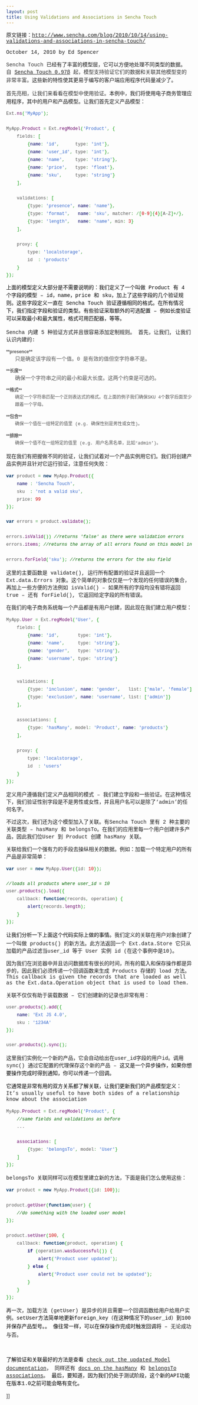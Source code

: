 ```yaml
---
layout: post
title: Using Validations and Associations in Sencha Touch
---
```

<span style="font-family: Courier;">原文链接：</span>[<span style="font-family: Courier;">http://www.sencha.com/blog/2010/10/14/using-validations-and-associations-in-sencha-touch/</span>](http://www.sencha.com/blog/2010/10/14/using-validations-and-associations-in-sencha-touch/)

<span style="font-family: Courier;">October 14, 2010 by Ed Spencer</span>

<span style="line-height: 20px; color: #333333; font-family: Courier;">Sencha Touch&nbsp;</span><span style="font-family: Courier;">已经有了丰富的模型层，它可以方便地处理不同类型的数据。</span><span style="line-height: 20px; color: #333333; font-family: Courier;">自&nbsp;[<span style="font-family: Courier;">Sencha Touch 0.97β</span>](http://www.sencha.com/products/touch/)&nbsp;</span><span style="line-height: 20px; color: #333333; font-family: Courier;">起，模型支持验证它们的数据和关联其他模型变的非常丰</span><span style="line-height: 20px; color: #333333; font-family: Courier;">富。</span><span style="font-family: Courier;">这些新的特性使其更易于编写的</span><span style="font-family: Courier;">客户端应用程序</span><span style="font-family: Courier;">代码量减少了。</span>

<div style="padding: 0px; margin: 0px;" class="entry">

<span style="color: #333333; font-family: Courier;" face="Courier" color="#333333"><span style="line-height: 20px; font-family: Courier;">首先亮相，让我们来看看在模型中</span></span><span style="line-height: 20px; color: #333333; font-family: Courier;">使用</span><span style="color: #333333; font-family: Courier;" face="Courier" color="#333333"><span style="line-height: 20px; font-family: Courier;">验证。</span></span><span>本例中，我们将使用电子商务管理应用程序，其中的用户和产品模型。让我们首先定义产品模型：</span>

<div style="color: #555555; font-family: Helvetica, Arial, Verdana, Geneva, sans-serif; font-size: 12px; line-height: 20px; padding: 0px; margin: 0px;" class="wp_syntax">
<div style="padding: 0px; margin: 0px;" class="code">
<pre class="javascript"><span style="font-family: Courier;">Ext.</span><span style="color: #660066; font-family: Courier;">ns</span><span style="color: #009900; font-family: Courier;">(</span><span style="color: #3366cc; font-family: Courier;">'MyApp'</span><span style="color: #009900; font-family: Courier;">)</span><span style="color: #339933; font-family: Courier;">;</span><span style="font-family: Courier;">
&nbsp;
MyApp.</span><span style="color: #660066; font-family: Courier;">Product</span> <span style="color: #339933; font-family: Courier;">=</span><span style="font-family: Courier;"> Ext.</span><span style="color: #660066; font-family: Courier;">regModel</span><span style="color: #009900; font-family: Courier;">(</span><span style="color: #3366cc; font-family: Courier;">'Product'</span><span style="color: #339933; font-family: Courier;">,</span> <span style="color: #009900; font-family: Courier;">{</span><span style="font-family: Courier;">
    fields</span><span style="color: #339933; font-family: Courier;">:</span> <span style="color: #009900; font-family: Courier;">[</span>
        <span style="color: #009900; font-family: Courier;">{</span><span style="color: #000066; font-family: Courier;">name</span><span style="color: #339933; font-family: Courier;">:</span> <span style="color: #3366cc; font-family: Courier;">'id'</span><span style="color: #339933; font-family: Courier;">,</span><span style="font-family: Courier;">      type</span><span style="color: #339933; font-family: Courier;">:</span> <span style="color: #3366cc; font-family: Courier;">'int'</span><span style="color: #009900; font-family: Courier;">}</span><span style="color: #339933; font-family: Courier;">,</span>
        <span style="color: #009900; font-family: Courier;">{</span><span style="color: #000066; font-family: Courier;">name</span><span style="color: #339933; font-family: Courier;">:</span> <span style="color: #3366cc; font-family: Courier;">'user_id'</span><span style="color: #339933; font-family: Courier;">,</span><span style="font-family: Courier;"> type</span><span style="color: #339933; font-family: Courier;">:</span> <span style="color: #3366cc; font-family: Courier;">'int'</span><span style="color: #009900; font-family: Courier;">}</span><span style="color: #339933; font-family: Courier;">,</span>
        <span style="color: #009900; font-family: Courier;">{</span><span style="color: #000066; font-family: Courier;">name</span><span style="color: #339933; font-family: Courier;">:</span> <span style="color: #3366cc; font-family: Courier;">'name'</span><span style="color: #339933; font-family: Courier;">,</span><span style="font-family: Courier;">    type</span><span style="color: #339933; font-family: Courier;">:</span> <span style="color: #3366cc; font-family: Courier;">'string'</span><span style="color: #009900; font-family: Courier;">}</span><span style="color: #339933; font-family: Courier;">,</span>
        <span style="color: #009900; font-family: Courier;">{</span><span style="color: #000066; font-family: Courier;">name</span><span style="color: #339933; font-family: Courier;">:</span> <span style="color: #3366cc; font-family: Courier;">'price'</span><span style="color: #339933; font-family: Courier;">,</span><span style="font-family: Courier;">   type</span><span style="color: #339933; font-family: Courier;">:</span> <span style="color: #3366cc; font-family: Courier;">'float'</span><span style="color: #009900; font-family: Courier;">}</span><span style="color: #339933; font-family: Courier;">,</span>
        <span style="color: #009900; font-family: Courier;">{</span><span style="color: #000066; font-family: Courier;">name</span><span style="color: #339933; font-family: Courier;">:</span> <span style="color: #3366cc; font-family: Courier;">'sku'</span><span style="color: #339933; font-family: Courier;">,</span><span style="font-family: Courier;">     type</span><span style="color: #339933; font-family: Courier;">:</span> <span style="color: #3366cc; font-family: Courier;">'string'</span><span style="color: #009900; font-family: Courier;">}</span>
    <span style="color: #009900; font-family: Courier;">]</span><span style="color: #339933; font-family: Courier;">,</span><span style="font-family: Courier;">
&nbsp;
    validations</span><span style="color: #339933; font-family: Courier;">:</span> <span style="color: #009900; font-family: Courier;">[</span>
        <span style="color: #009900; font-family: Courier;">{</span><span style="font-family: Courier;">type</span><span style="color: #339933; font-family: Courier;">:</span> <span style="color: #3366cc; font-family: Courier;">'presence'</span><span style="color: #339933; font-family: Courier;">,</span> <span style="color: #000066; font-family: Courier;">name</span><span style="color: #339933; font-family: Courier;">:</span> <span style="color: #3366cc; font-family: Courier;">'name'</span><span style="color: #009900; font-family: Courier;">}</span><span style="color: #339933; font-family: Courier;">,</span>
        <span style="color: #009900; font-family: Courier;">{</span><span style="font-family: Courier;">type</span><span style="color: #339933; font-family: Courier;">:</span> <span style="color: #3366cc; font-family: Courier;">'format'</span><span style="color: #339933; font-family: Courier;">,</span>   <span style="color: #000066; font-family: Courier;">name</span><span style="color: #339933; font-family: Courier;">:</span> <span style="color: #3366cc; font-family: Courier;">'sku'</span><span style="color: #339933; font-family: Courier;">,</span><span style="font-family: Courier;"> matcher</span><span style="color: #339933; font-family: Courier;">:</span> <span style="color: #339933; font-family: Courier;">/</span><span style="color: #009900; font-family: Courier;">[</span><span style="color: #cc0000; font-family: Courier;">0</span><span style="color: #339933; font-family: Courier;">-</span><span style="color: #cc0000; font-family: Courier;">9</span><span style="color: #009900; font-family: Courier;">]</span><span style="color: #009900; font-family: Courier;">{</span><span style="color: #cc0000; font-family: Courier;">4</span><span style="color: #009900; font-family: Courier;">}</span><span style="color: #009900; font-family: Courier;">[</span><span style="font-family: Courier;">A</span><span style="color: #339933; font-family: Courier;">-</span><span style="font-family: Courier;">Z</span><span style="color: #009900; font-family: Courier;">]</span><span style="color: #339933; font-family: Courier;">+/</span><span style="color: #009900; font-family: Courier;">}</span><span style="color: #339933; font-family: Courier;">,</span>
        <span style="color: #009900; font-family: Courier;">{</span><span style="font-family: Courier;">type</span><span style="color: #339933; font-family: Courier;">:</span> <span style="color: #3366cc; font-family: Courier;">'length'</span><span style="color: #339933; font-family: Courier;">,</span>   <span style="color: #000066; font-family: Courier;">name</span><span style="color: #339933; font-family: Courier;">:</span> <span style="color: #3366cc; font-family: Courier;">'name'</span><span style="color: #339933; font-family: Courier;">,</span><span style="font-family: Courier;"> min</span><span style="color: #339933; font-family: Courier;">:</span> <span style="color: #cc0000; font-family: Courier;">3</span><span style="color: #009900; font-family: Courier;">}</span>
    <span style="color: #009900; font-family: Courier;">]</span><span style="color: #339933; font-family: Courier;">,</span><span style="font-family: Courier;">
&nbsp;
    proxy</span><span style="color: #339933; font-family: Courier;">:</span> <span style="color: #009900; font-family: Courier;">{</span><span style="font-family: Courier;">
        type</span><span style="color: #339933; font-family: Courier;">:</span> <span style="color: #3366cc; font-family: Courier;">'localstorage'</span><span style="color: #339933; font-family: Courier;">,</span><span style="font-family: Courier;">
        id  </span><span style="color: #339933; font-family: Courier;">:</span> <span style="color: #3366cc; font-family: Courier;">'products'</span>
    <span style="color: #009900; font-family: Courier;">}</span>
<span style="color: #009900; font-family: Courier;">}</span><span style="color: #009900; font-family: Courier;">)</span><span style="color: #339933; font-family: Courier;">;</span></pre>
</div>
</div>

<span style="color: #000000; font-family: verdana, 'courier new'; line-height: 21px; font-size: 14px;"><span style="font-family: Courier;">上面的模型定义大部分是不需要说明的：我们定义了一个叫做 Product 有 4 个字段的模型 – id，name，price 和 sku，加上了这些字段的几个验证规则。这些字段定义一直在&nbsp;</span><span style="font-family: Courier;">Sencha Touch&nbsp;</span><span style="font-family: Courier;">验证遵循相同的格式。在所有情况下</span><span style="color: #000000; font-family: Courier; line-height: 21px;">，我们指定字段和验证的类型。有些验证采取额外的</span><span style="color: #000000; font-family: Courier; line-height: 21px;">可选配置</span><span style="color: #000000; font-family: Courier; line-height: 21px;"> – 例如长度验证可以采取最小和最大属性，格式可用匹配器，等等。</span></span>

<span style="font-family: Courier;">Sencha&nbsp;内建&nbsp;5 种验证方式并且很容易添加定制规则。 首先，让我们, 让我们认识内建的:</span>

<dl style="margin-top: 0px; margin-right: 0px; margin-bottom: 1em; margin-left: 0px; padding: 0px;"><dt style="font-weight: bold !important; color: #555555; font-family: Helvetica, Arial, Verdana, Geneva, sans-serif; font-size: 12px; line-height: 20px; padding: 0px; margin: 0px;">**presence**</dt><dd style="margin-top: 0px; margin-right: 0px; margin-bottom: 12px; margin-left: 24px; padding: 0px;"><span style="color: #555555; font-family: Courier;" face="Courier" color="#555555"><span style="line-height: 20px;">只是确定该字段有一个值。</span></span><span style="font-family: Courier; line-height: 20px; color: #555555;">0 是有效的值但空字符串不是。</span></dd><dt style="font-weight: bold !important; color: #555555; font-family: Helvetica, Arial, Verdana, Geneva, sans-serif; font-size: 12px; line-height: 20px; padding: 0px; margin: 0px;">**长度**</dt><dd style="margin-top: 0px; margin-right: 0px; margin-bottom: 12px; margin-left: 24px; padding: 0px;"><span style="color: #555555; font-family: Courier;" face="Courier" color="#555555"><span style="line-height: 20px;">确保一个字符串之间的最小和最大长度。这两个约束是可选的。</span></span></dd><dt style="font-weight: bold !important; color: #555555; font-family: Helvetica, Arial, Verdana, Geneva, sans-serif; font-size: 12px; line-height: 20px; padding: 0px; margin: 0px;">**格式**</dt><dd style="margin-top: 0px; margin-right: 0px; margin-bottom: 12px; margin-left: 24px; color: #555555; font-family: Helvetica, Arial, Verdana, Geneva, sans-serif; font-size: 12px; line-height: 20px; padding: 0px;"><span style="font-family: Courier;">确定一个字符串匹配一个正则表达式的格式。在上面的例子我们确保SKU 4个数字后面至少跟着一个字母。</span></dd><dt style="font-weight: bold !important; color: #555555; font-family: Helvetica, Arial, Verdana, Geneva, sans-serif; font-size: 12px; line-height: 20px; padding: 0px; margin: 0px;">**包含**</dt><dd style="margin-top: 0px; margin-right: 0px; margin-bottom: 12px; margin-left: 24px; color: #555555; font-family: Helvetica, Arial, Verdana, Geneva, sans-serif; font-size: 12px; line-height: 20px; padding: 0px;"><span style="font-family: Courier;">确保一个值在一组特定的值里 (e.g. 确保性别是男性或女性)。</span></dd><dt style="font-weight: bold !important; color: #555555; font-family: Helvetica, Arial, Verdana, Geneva, sans-serif; font-size: 12px; line-height: 20px; padding: 0px; margin: 0px;">**排除**</dt><dd style="margin-top: 0px; margin-right: 0px; margin-bottom: 12px; margin-left: 24px; color: #555555; font-family: Helvetica, Arial, Verdana, Geneva, sans-serif; font-size: 12px; line-height: 20px; padding: 0px;"><span style="font-family: Courier;">确保一个值不在一组特定的值里 (e.g. 用户名黑名单，比如‘admin’)。</span></dd></dl>

<span style="font-family: Courier;">现在我们有把握做不同的验证，让我们试着对一个产品实例用它们。我们将创建产品实例并且针对它运行验证，注意任何失败：</span>

<div style="color: #555555; font-family: Helvetica, Arial, Verdana, Geneva, sans-serif; font-size: 12px; line-height: 20px; padding: 0px; margin: 0px;" class="wp_syntax">
<div style="padding: 0px; margin: 0px;" class="code">
<pre class="javascript"><span style="color: #003366; font-weight: bold; font-family: Courier;">var</span><span style="font-family: Courier;"> product </span><span style="color: #339933; font-family: Courier;">=</span> <span style="color: #003366; font-weight: bold; font-family: Courier;">new</span><span style="font-family: Courier;"> MyApp.</span><span style="color: #660066; font-family: Courier;">Product</span><span style="color: #009900; font-family: Courier;">(</span><span style="color: #009900; font-family: Courier;">{</span>
    <span style="color: #000066; font-family: Courier;">name</span> <span style="color: #339933; font-family: Courier;">:</span> <span style="color: #3366cc; font-family: Courier;">'Sencha Touch'</span><span style="color: #339933; font-family: Courier;">,</span><span style="font-family: Courier;">
    sku  </span><span style="color: #339933; font-family: Courier;">:</span> <span style="color: #3366cc; font-family: Courier;">'not a valid sku'</span><span style="color: #339933; font-family: Courier;">,</span><span style="font-family: Courier;">
    price</span><span style="color: #339933; font-family: Courier;">:</span> <span style="color: #cc0000; font-family: Courier;">99</span>
<span style="color: #009900; font-family: Courier;">}</span><span style="color: #009900; font-family: Courier;">)</span><span style="color: #339933; font-family: Courier;">;</span>
&nbsp;
<span style="color: #003366; font-weight: bold; font-family: Courier;">var</span><span style="font-family: Courier;"> errors </span><span style="color: #339933; font-family: Courier;">=</span><span style="font-family: Courier;"> product.</span><span style="color: #660066; font-family: Courier;">validate</span><span style="color: #009900; font-family: Courier;">(</span><span style="color: #009900; font-family: Courier;">)</span><span style="color: #339933; font-family: Courier;">;</span><span style="font-family: Courier;">
&nbsp;
errors.</span><span style="color: #660066; font-family: Courier;">isValid</span><span style="color: #009900; font-family: Courier;">(</span><span style="color: #009900; font-family: Courier;">)</span><span style="color: #009900; font-family: Courier;">)</span> <span style="color: #006600; font-style: italic; font-family: Courier;">//returns 'false' as there were validation errors</span><span style="font-family: Courier;">
errors.</span><span style="color: #660066; font-family: Courier;">items</span><span style="color: #339933; font-family: Courier;">;</span> <span style="color: #006600; font-style: italic; font-family: Courier;">//returns the array of all errors found on this model instance</span><span style="font-family: Courier;">
&nbsp;
errors.</span><span style="color: #660066; font-family: Courier;">forField</span><span style="color: #009900; font-family: Courier;">(</span><span style="color: #3366cc; font-family: Courier;">'sku'</span><span style="color: #009900; font-family: Courier;">)</span><span style="color: #339933; font-family: Courier;">;</span> <span style="color: #006600; font-style: italic; font-family: Courier;">//returns the errors for the sku field</span></pre>
</div>
</div>

<span style="font-family: Courier;">这里的主要函数是 validate(), 运行所有配置的验证并且返回一个 Ext.data.Errors 对象。这个简单的对象仅仅是一个发现的任何错误的集合，再加上一些方便的方法例如 isValid() – 如果所有的字段均没有错将返回 true – 还有 forField(), 它返回给定字段的所有错误。</span>

<span style="font-family: Courier;">在我们的电子商务系统每一个产品都是有用户创建，因此现在我们建立用户模型：</span>

<div style="color: #555555; font-family: Helvetica, Arial, Verdana, Geneva, sans-serif; font-size: 12px; line-height: 20px; padding: 0px; margin: 0px;" class="wp_syntax">
<div style="padding: 0px; margin: 0px;" class="code">
<pre class="javascript"><span style="font-family: Courier;">MyApp.</span><span style="color: #660066; font-family: Courier;">User</span> <span style="color: #339933; font-family: Courier;">=</span><span style="font-family: Courier;"> Ext.</span><span style="color: #660066; font-family: Courier;">regModel</span><span style="color: #009900; font-family: Courier;">(</span><span style="color: #3366cc; font-family: Courier;">'User'</span><span style="color: #339933; font-family: Courier;">,</span> <span style="color: #009900; font-family: Courier;">{</span><span style="font-family: Courier;">
    fields</span><span style="color: #339933; font-family: Courier;">:</span> <span style="color: #009900; font-family: Courier;">[</span>
        <span style="color: #009900; font-family: Courier;">{</span><span style="color: #000066; font-family: Courier;">name</span><span style="color: #339933; font-family: Courier;">:</span> <span style="color: #3366cc; font-family: Courier;">'id'</span><span style="color: #339933; font-family: Courier;">,</span><span style="font-family: Courier;">       type</span><span style="color: #339933; font-family: Courier;">:</span> <span style="color: #3366cc; font-family: Courier;">'int'</span><span style="color: #009900; font-family: Courier;">}</span><span style="color: #339933; font-family: Courier;">,</span>
        <span style="color: #009900; font-family: Courier;">{</span><span style="color: #000066; font-family: Courier;">name</span><span style="color: #339933; font-family: Courier;">:</span> <span style="color: #3366cc; font-family: Courier;">'name'</span><span style="color: #339933; font-family: Courier;">,</span><span id="aeaoofnhgocdbnbeljkmbjdmhbcokfdb-mousedown" style="font-family: Courier;">     type</span><span style="color: #339933; font-family: Courier;">:</span> <span style="color: #3366cc; font-family: Courier;">'string'</span><span style="color: #009900; font-family: Courier;">}</span><span style="color: #339933; font-family: Courier;">,</span>
        <span style="color: #009900; font-family: Courier;">{</span><span style="color: #000066; font-family: Courier;">name</span><span style="color: #339933; font-family: Courier;">:</span> <span style="color: #3366cc; font-family: Courier;">'gender'</span><span style="color: #339933; font-family: Courier;">,</span><span style="font-family: Courier;">   type</span><span style="color: #339933; font-family: Courier;">:</span> <span style="color: #3366cc; font-family: Courier;">'string'</span><span style="color: #009900; font-family: Courier;">}</span><span style="color: #339933; font-family: Courier;">,</span>
        <span style="color: #009900; font-family: Courier;">{</span><span style="color: #000066; font-family: Courier;">name</span><span style="color: #339933; font-family: Courier;">:</span> <span style="color: #3366cc; font-family: Courier;">'username'</span><span style="color: #339933; font-family: Courier;">,</span><span style="font-family: Courier;"> type</span><span style="color: #339933; font-family: Courier;">:</span> <span style="color: #3366cc; font-family: Courier;">'string'</span><span style="color: #009900; font-family: Courier;">}</span>
    <span style="color: #009900; font-family: Courier;">]</span><span style="color: #339933; font-family: Courier;">,</span><span style="font-family: Courier;">
&nbsp;
    validations</span><span style="color: #339933; font-family: Courier;">:</span> <span style="color: #009900; font-family: Courier;">[</span>
        <span style="color: #009900; font-family: Courier;">{</span><span style="font-family: Courier;">type</span><span style="color: #339933; font-family: Courier;">:</span> <span style="color: #3366cc; font-family: Courier;">'inclusion'</span><span style="color: #339933; font-family: Courier;">,</span> <span style="color: #000066; font-family: Courier;">name</span><span style="color: #339933; font-family: Courier;">:</span> <span style="color: #3366cc; font-family: Courier;">'gender'</span><span style="color: #339933; font-family: Courier;">,</span><span style="font-family: Courier;">   list</span><span style="color: #339933; font-family: Courier;">:</span> <span style="color: #009900; font-family: Courier;">[</span><span style="color: #3366cc; font-family: Courier;">'male'</span><span style="color: #339933; font-family: Courier;">,</span> <span style="color: #3366cc; font-family: Courier;">'female'</span><span style="color: #009900; font-family: Courier;">]</span><span style="color: #009900; font-family: Courier;">}</span><span style="color: #339933; font-family: Courier;">,</span>
        <span style="color: #009900; font-family: Courier;">{</span><span style="font-family: Courier;">type</span><span style="color: #339933; font-family: Courier;">:</span> <span style="color: #3366cc; font-family: Courier;">'exclusion'</span><span style="color: #339933; font-family: Courier;">,</span> <span style="color: #000066; font-family: Courier;">name</span><span style="color: #339933; font-family: Courier;">:</span> <span style="color: #3366cc; font-family: Courier;">'username'</span><span style="color: #339933; font-family: Courier;">,</span><span style="font-family: Courier;"> list</span><span style="color: #339933; font-family: Courier;">:</span> <span style="color: #009900; font-family: Courier;">[</span><span style="color: #3366cc; font-family: Courier;">'admin'</span><span style="color: #009900; font-family: Courier;">]</span><span style="color: #009900; font-family: Courier;">}</span>
    <span style="color: #009900; font-family: Courier;">]</span><span style="color: #339933; font-family: Courier;">,</span><span style="font-family: Courier;">
&nbsp;
    associations</span><span style="color: #339933; font-family: Courier;">:</span> <span style="color: #009900; font-family: Courier;">[</span>
        <span style="color: #009900; font-family: Courier;">{</span><span style="font-family: Courier;">type</span><span style="color: #339933; font-family: Courier;">:</span> <span style="color: #3366cc; font-family: Courier;">'hasMany'</span><span style="color: #339933; font-family: Courier;">,</span><span style="font-family: Courier;"> model</span><span style="color: #339933; font-family: Courier;">:</span> <span style="color: #3366cc; font-family: Courier;">'Product'</span><span style="color: #339933; font-family: Courier;">,</span> <span style="color: #000066; font-family: Courier;">name</span><span style="color: #339933; font-family: Courier;">:</span> <span style="color: #3366cc; font-family: Courier;">'products'</span><span style="color: #009900; font-family: Courier;">}</span>
    <span style="color: #009900; font-family: Courier;">]</span><span style="color: #339933; font-family: Courier;">,</span><span style="font-family: Courier;">
&nbsp;
    proxy</span><span style="color: #339933; font-family: Courier;">:</span> <span style="color: #009900; font-family: Courier;">{</span><span style="font-family: Courier;">
        type</span><span style="color: #339933; font-family: Courier;">:</span> <span style="color: #3366cc; font-family: Courier;">'localstorage'</span><span style="color: #339933; font-family: Courier;">,</span><span style="font-family: Courier;">
        id  </span><span style="color: #339933; font-family: Courier;">:</span> <span style="color: #3366cc; font-family: Courier;">'users'</span>
    <span style="color: #009900; font-family: Courier;">}</span>
<span style="color: #009900; font-family: Courier;">}</span><span style="color: #009900; font-family: Courier;">)</span><span style="color: #339933; font-family: Courier;">;</span></pre>
</div>
</div>

<span style="font-family: Courier;">定义用户遵循我们定义产品相同的模式 – 我们建立字段和一些验证。在这种情况下，我们验证性别字段是不是男性或女性，并且用户名可以是除了‘admin’的任何名字。</span>

<span style="font-family: Courier;">不过这次，我们还为这个模型加入了关联。有Sencha Touch 里有 2 种主要的关联类型 – hasMany 和 belongsTo。在我们的应用里每一个用户创建许多产品，因此我们位</span><span style="font-family: Courier;">User 到 Product&nbsp;</span><span style="font-family: Courier;">创建 hasMany 关联。</span>

<span style="font-family: Courier;">关联给我们一个强有力的手段去操纵相关的数据。例如：加载一个特定用户的所有产品是非常简单：</span>

<div style="color: #555555; font-family: Helvetica, Arial, Verdana, Geneva, sans-serif; font-size: 12px; line-height: 20px; padding: 0px; margin: 0px;" class="wp_syntax">
<div style="padding: 0px; margin: 0px;" class="code">
<pre class="javascript"><span style="color: #003366; font-weight: bold; font-family: Courier;">var</span><span style="font-family: Courier;"> user </span><span style="color: #339933; font-family: Courier;">=</span> <span style="color: #003366; font-weight: bold; font-family: Courier;">new</span><span style="font-family: Courier;"> MyApp.</span><span style="color: #660066; font-family: Courier;">User</span><span style="color: #009900; font-family: Courier;">(</span><span style="color: #009900; font-family: Courier;">{</span><span style="font-family: Courier;">id</span><span style="color: #339933; font-family: Courier;">:</span> <span style="color: #cc0000; font-family: Courier;">10</span><span style="color: #009900; font-family: Courier;">}</span><span style="color: #009900; font-family: Courier;">)</span><span style="color: #339933; font-family: Courier;">;</span>
&nbsp;
<span style="color: #006600; font-style: italic; font-family: Courier;">//loads all products where user_id = 10</span><span style="font-family: Courier;">
user.</span><span style="color: #660066; font-family: Courier;">products</span><span style="color: #009900; font-family: Courier;">(</span><span style="color: #009900; font-family: Courier;">)</span><span style="font-family: Courier;">.</span><span style="color: #660066; font-family: Courier;">load</span><span style="color: #009900; font-family: Courier;">(</span><span style="color: #009900; font-family: Courier;">{</span><span style="font-family: Courier;">
    callback</span><span style="color: #339933; font-family: Courier;">:</span> <span style="color: #003366; font-weight: bold; font-family: Courier;">function</span><span style="color: #009900; font-family: Courier;">(</span><span style="font-family: Courier;">records</span><span style="color: #339933; font-family: Courier;">,</span><span style="font-family: Courier;"> operation</span><span style="color: #009900; font-family: Courier;">)</span> <span style="color: #009900; font-family: Courier;">{</span>
        <span style="color: #000066; font-family: Courier;">alert</span><span style="color: #009900; font-family: Courier;">(</span><span style="font-family: Courier;">records.</span><span style="color: #660066; font-family: Courier;">length</span><span style="color: #009900; font-family: Courier;">)</span><span style="color: #339933; font-family: Courier;">;</span>
    <span style="color: #009900; font-family: Courier;">}</span>
<span style="color: #009900; font-family: Courier;">}</span><span style="color: #009900; font-family: Courier;">)</span><span style="color: #339933; font-family: Courier;">;</span></pre>
</div>
</div>

<span style="font-family: Courier;"><span style="color: #000000; font-family: verdana, 'courier new'; line-height: 21px;">让我们分析一下上面这个代码实际上做的事情。</span></span><span style="font-family: Courier;">我们定义的关联在用户对象创建了一个叫做 products() 的新方法。此方法返回一个 Ext.data.Store 它只从加载的产品过滤当user_id 等于 User 实例 id (在这个事例中是10)。</span>

<span style="font-family: Courier;">因为我们在浏览器中并且访问数据库有很长的时间，所有的载入和保存操作都是异步的，因此我们必须传递一个回调函数来生成 Products 存储的 load 方法。This callback is given the records that are loaded as well as the Ext.data.Operation object that is used to load them.</span>

<span style="font-family: Courier;">关联不仅仅有助于装载数据 – 它们创建新的记录也非常有用：</span>

<div style="color: #555555; font-family: Helvetica, Arial, Verdana, Geneva, sans-serif; font-size: 12px; line-height: 20px; padding: 0px; margin: 0px;" class="wp_syntax">
<div style="padding: 0px; margin: 0px;" class="code">
<pre class="javascript"><span style="font-family: Courier;">user.</span><span style="color: #660066; font-family: Courier;">products</span><span style="color: #009900; font-family: Courier;">(</span><span style="color: #009900; font-family: Courier;">)</span><span style="font-family: Courier;">.</span><span style="color: #660066; font-family: Courier;">add</span><span style="color: #009900; font-family: Courier;">(</span><span style="color: #009900; font-family: Courier;">{</span>
    <span style="color: #000066; font-family: Courier;">name</span><span style="color: #339933; font-family: Courier;">:</span> <span style="color: #3366cc; font-family: Courier;">'Ext JS 4.0'</span><span style="color: #339933; font-family: Courier;">,</span><span style="font-family: Courier;">
    sku </span><span style="color: #339933; font-family: Courier;">:</span> <span style="color: #3366cc; font-family: Courier;">'1234A'</span>
<span style="color: #009900; font-family: Courier;">}</span><span style="color: #009900; font-family: Courier;">)</span><span style="color: #339933; font-family: Courier;">;</span><span style="font-family: Courier;">
&nbsp;
user.</span><span style="color: #660066; font-family: Courier;">products</span><span style="color: #009900; font-family: Courier;">(</span><span style="color: #009900; font-family: Courier;">)</span><span style="font-family: Courier;">.</span><span style="color: #660066; font-family: Courier;">sync</span><span style="color: #009900; font-family: Courier;">(</span><span style="color: #009900; font-family: Courier;">)</span><span style="color: #339933; font-family: Courier;">;</span></pre>
</div>
</div>

<span style="font-family: Courier;">这里我们实例化一个新的产品，它会自动给出在user_id字段的用户id。调用 sync() 通过它配置的代理保存这个新的产品 –&nbsp;</span><span style="color: #000000; font-family: verdana, 'courier new'; line-height: 21px;">这又是一个异步操作，</span><span style="color: #000000; font-family: verdana, 'courier new'; line-height: 21px;">如果你想要操作完成时</span><span style="color: #000000; font-family: verdana, 'courier new'; line-height: 21px;">得到通知</span><span style="color: #000000; font-family: verdana, 'courier new'; line-height: 21px;">，</span><span style="color: #000000; font-family: verdana, 'courier new'; line-height: 21px;">你可以传递一个回调。</span>

<span style="font-family: Courier;"><span style="color: #000000; font-family: verdana, 'courier new'; line-height: 21px;">它通常是非常有用的</span><span style="color: #000000; font-family: verdana, 'courier new'; line-height: 21px;">双方</span><span style="color: #000000; font-family: verdana, 'courier new'; line-height: 21px;">关系都了解关联，让我们更新我们的产品模型定义：</span></span><span style="font-family: Courier;">It’s usually useful to have both sides of a relationship know about the association</span>

<div style="color: #555555; font-family: Helvetica, Arial, Verdana, Geneva, sans-serif; font-size: 12px; line-height: 20px; padding: 0px; margin: 0px;" class="wp_syntax">
<div style="padding: 0px; margin: 0px;" class="code">
<pre class="javascript"><span style="font-family: Courier;">MyApp.</span><span style="color: #660066; font-family: Courier;">Product</span> <span style="color: #339933; font-family: Courier;">=</span><span style="font-family: Courier;"> Ext.</span><span style="color: #660066; font-family: Courier;">regModel</span><span style="color: #009900; font-family: Courier;">(</span><span style="color: #3366cc; font-family: Courier;">'Product'</span><span style="color: #339933; font-family: Courier;">,</span> <span style="color: #009900; font-family: Courier;">{</span>
    <span style="color: #006600; font-style: italic; font-family: Courier;">//same fields and validations as before</span><span style="font-family: Courier;">
    ...
&nbsp;
    </span><span style="color: #660066; font-family: Courier;">associations</span><span style="color: #339933; font-family: Courier;">:</span> <span style="color: #009900; font-family: Courier;">[</span>
        <span style="color: #009900; font-family: Courier;">{</span><span style="font-family: Courier;">type</span><span style="color: #339933; font-family: Courier;">:</span> <span style="color: #3366cc; font-family: Courier;">'belongsTo'</span><span style="color: #339933; font-family: Courier;">,</span><span style="font-family: Courier;"> model</span><span style="color: #339933; font-family: Courier;">:</span> <span style="color: #3366cc; font-family: Courier;">'User'</span><span style="color: #009900; font-family: Courier;">}</span>
    <span style="color: #009900; font-family: Courier;">]</span>
<span style="color: #009900; font-family: Courier;">}</span><span style="color: #009900; font-family: Courier;">)</span><span style="color: #339933; font-family: Courier;">;</span></pre>
</div>
</div>

<span style="font-family: Courier;">belongsTo 关联同样可以在模型里建立新的方法，下面是我们怎么使用这些：</span>

<div style="color: #555555; font-family: Helvetica, Arial, Verdana, Geneva, sans-serif; font-size: 12px; line-height: 20px; padding: 0px; margin: 0px;" class="wp_syntax">
<div style="padding: 0px; margin: 0px;" class="code">
<pre class="javascript"><span style="color: #003366; font-weight: bold; font-family: Courier;">var</span><span style="font-family: Courier;"> product </span><span style="color: #339933; font-family: Courier;">=</span> <span style="color: #003366; font-weight: bold; font-family: Courier;">new</span><span style="font-family: Courier;"> MyApp.</span><span style="color: #660066; font-family: Courier;">Product</span><span style="color: #009900; font-family: Courier;">(</span><span style="color: #009900; font-family: Courier;">{</span><span style="font-family: Courier;">id</span><span style="color: #339933; font-family: Courier;">:</span> <span style="color: #cc0000; font-family: Courier;">100</span><span style="color: #009900; font-family: Courier;">}</span><span style="color: #009900; font-family: Courier;">)</span><span style="color: #339933; font-family: Courier;">;</span><span style="font-family: Courier;">
&nbsp;
product.</span><span style="color: #660066; font-family: Courier;">getUser</span><span style="color: #009900; font-family: Courier;">(</span><span style="color: #003366; font-weight: bold; font-family: Courier;">function</span><span style="color: #009900; font-family: Courier;">(</span><span style="font-family: Courier;">user</span><span style="color: #009900; font-family: Courier;">)</span> <span style="color: #009900; font-family: Courier;">{</span>
    <span style="color: #006600; font-style: italic; font-family: Courier;">//do something with the loaded user model</span>
<span style="color: #009900; font-family: Courier;">}</span><span style="color: #009900; font-family: Courier;">)</span><span style="color: #339933; font-family: Courier;">;</span><span style="font-family: Courier;">
&nbsp;
product.</span><span style="color: #660066; font-family: Courier;">setUser</span><span style="color: #009900; font-family: Courier;">(</span><span style="color: #cc0000; font-family: Courier;">100</span><span style="color: #339933; font-family: Courier;">,</span> <span style="color: #009900; font-family: Courier;">{</span><span style="font-family: Courier;">
    callback</span><span style="color: #339933; font-family: Courier;">:</span> <span style="color: #003366; font-weight: bold; font-family: Courier;">function</span><span style="color: #009900; font-family: Courier;">(</span><span style="font-family: Courier;">product</span><span style="color: #339933; font-family: Courier;">,</span><span style="font-family: Courier;"> operation</span><span style="color: #009900; font-family: Courier;">)</span> <span style="color: #009900; font-family: Courier;">{</span>
        <span style="color: #000066; font-weight: bold; font-family: Courier;">if</span> <span style="color: #009900; font-family: Courier;">(</span><span style="font-family: Courier;">operation.</span><span style="color: #660066; font-family: Courier;">wasSuccessful</span><span style="color: #009900; font-family: Courier;">(</span><span style="color: #009900; font-family: Courier;">)</span><span style="color: #009900; font-family: Courier;">)</span> <span style="color: #009900; font-family: Courier;">{</span>
            <span style="color: #000066; font-family: Courier;">alert</span><span style="color: #009900; font-family: Courier;">(</span><span style="color: #3366cc; font-family: Courier;">'Product user updated'</span><span style="color: #009900; font-family: Courier;">)</span><span style="color: #339933; font-family: Courier;">;</span>
        <span style="color: #009900; font-family: Courier;">}</span> <span style="color: #000066; font-weight: bold; font-family: Courier;">else</span> <span style="color: #009900; font-family: Courier;">{</span>
            <span style="color: #000066; font-family: Courier;">alert</span><span style="color: #009900; font-family: Courier;">(</span><span style="color: #3366cc; font-family: Courier;">'Product user could not be updated'</span><span style="color: #009900; font-family: Courier;">)</span><span style="color: #339933; font-family: Courier;">;</span>
        <span style="color: #009900; font-family: Courier;">}</span>
    <span style="color: #009900; font-family: Courier;">}</span>
<span style="color: #009900; font-family: Courier;">}</span><span style="color: #009900; font-family: Courier;">)</span><span style="color: #339933; font-family: Courier;">;</span></pre>
</div>
</div>

<span style="font-family: Courier;">再一次，加载方法 (getUser) 是异步的并且需要一个回调函数给用户给用户实例。</span><span style="color: #000000; font-family: verdana, 'courier new'; line-height: 21px;">setUser方法简单地更新foreign_key（在这种情况下的user_id）到100并保存产品型号。。</span><span style="font-family: Courier;">&nbsp;</span><span style="color: #000000; font-family: verdana, 'courier new'; line-height: 21px;">像往常一样，可以在保存操作</span><span style="color: #000000; font-family: verdana, 'courier new'; line-height: 21px;">完成</span><span style="color: #000000; font-family: verdana, 'courier new'; line-height: 21px;">时触发</span><span style="color: #000000; font-family: verdana, 'courier new'; line-height: 21px;">回调将&nbsp;</span><span style="font-family: Courier;">– 无论成功与否。</span>

<span style="font-family: Courier;" face="Courier"><span style="color: #000000; line-height: 21px; font-size: 14px;">&nbsp;</span></span>

<span style="font-family: Courier;"><span style="color: #000000; font-family: verdana, 'courier new'; line-height: 21px;">了解验证和关联</span><span style="color: #000000; font-family: verdana, 'courier new'; line-height: 21px;">最好的方法是查看</span>&nbsp;</span>[<span style="font-family: Courier;">check out the updated Model documentation</span>](http://dev.sencha.com/deploy/touch/docs/?class=Ext.data.Model)<span style="font-family: Courier;">， 同样还有&nbsp;</span>[<span style="font-family: Courier;">docs on the hasMany</span>](http://dev.sencha.com/deploy/touch/docs/?class=Ext.data.HasManyAssociation)<span style="font-family: Courier;">&nbsp;和&nbsp;</span>[<span style="font-family: Courier;">belongsTo associations</span>](http://dev.sencha.com/deploy/touch/docs/?class=Ext.data.BelongsToAssociation)<span style="font-family: Courier;">。&nbsp;</span><span style="color: #000000; font-family: verdana, 'courier new'; line-height: 21px;">最后，要知道，因为我们仍处于测试阶段，这个新的API功能在版本1.0之前</span><span style="color: #000000; font-family: verdana, 'courier new'; line-height: 21px;">可能会略有变化</span><span style="color: #000000; font-family: verdana, 'courier new'; line-height: 21px;">。</span>

</div>

<span style="font-family: Courier;" face="Courier"><span style="line-height: 18px;">
</span></span>
]]
